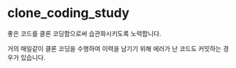 # clone_coding_study

좋은 코드를 클론 코딩함으로써 습관화시키도록 노력합니다.

거의 매일같이 클론 코딩을 수행하여 이력을 남기기 위해 에러가 난 코드도 커밋하는 경우가 있습니다.

